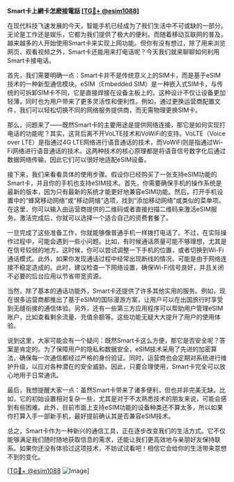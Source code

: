 **Smart卡上網卡怎麽接電話 [[TG💪+ @esim1088](https://t.me/s/esim1088)]**

在现代科技飞速发展的今天，智能手机已经成为了我们生活中不可或缺的一部分。无论是工作还是娱乐，它都为我们提供了极大的便利。而随着移动互联网的普及，越来越多的人开始使用Smart卡来实现上网功能。但你有没有想过，除了用来浏览网页、观看视频之外，Smart卡还能用来打电话呢？今天我们就来聊聊如何利用Smart卡接电话。

首先，我们需要明确一点：Smart卡并不是传统意义上的SIM卡，而是基于eSIM技术的一种新型通信模块。eSIM（Embedded SIM）是一种嵌入式SIM卡，与传统的可拆卸SIM卡不同，它是直接焊接在设备主板上的。这种设计不仅让设备更加轻薄，同时也为用户带来了更多灵活性和便利性。例如，通过更换运营商配置文件，我们可以轻松切换不同的网络服务提供商，而无需物理更换SIM卡。

那么，问题来了——既然Smart卡的主要用途是提供网络连接，那它是如何实现打电话的功能呢？其实，这背后离不开VoLTE技术和VoWiFi的支持。VoLTE（Voice over LTE）是指通过4G LTE网络进行语音通话的技术，而VoWiFi则是指通过Wi-Fi网络进行语音通话的技术。这两种技术的核心原理都是将语音信号数字化后通过数据网络传输，因此它们可以很好地适配eSIM设备。

接下来，我们来看看具体的使用步骤。假设你已经购买了一张支持eSIM功能的Smart卡，并且你的手机也支持eSIM技术。首先，你需要确保手机的操作系统是最新的版本，因为只有最新的系统才能更好地兼容eSIM功能。然后，打开手机设置中的“蜂窝移动网络”或“移动网络”选项，找到“添加移动网络”或类似的菜单项。在这里，你可以输入由运营商提供的二维码或者直接扫描二维码来激活eSIM服务。激活完成后，你就可以选择一个适合自己的资费套餐了。

一旦完成了这些准备工作，你就能够像普通手机一样拨打电话了。不过，在实际操作过程中，可能会遇到一些小问题。比如，有时候通话质量可能不够理想，尤其是在信号较弱的地方。这时候，你可以尝试调整一下手机的位置，或者切换到Wi-Fi通话模式。此外，如果你发现通话过程中经常出现断线的情况，可能是由于网络连接不稳定造成的。此时，建议检查一下网络设置，确保Wi-Fi信号良好，并且关闭不必要的后台应用以节省带宽资源。

当然，除了基本的通话功能外，Smart卡还提供了许多其他实用的服务。例如，现在很多运营商都推出了基于eSIM的国际漫游方案，让用户可以在出国旅行时享受到无缝衔接的通信体验。另外，还有一些第三方应用程序可以帮助用户管理eSIM账户，比如查看剩余流量、充值余额等。这些功能无疑大大提升了用户的使用体验。

说到这里，大家可能会有一个疑问：既然Smart卡这么方便，那它是否安全呢？答案是肯定的。为了保障用户的隐私和数据安全，eSIM技术采用了先进的加密算法，确保每一次通信都经过严格的身份验证。同时，运营商也会定期对系统进行维护升级，以应对各种潜在的安全威胁。因此，只要合理使用，Smart卡完全可以放心地用于日常通讯。

最后，我想提醒大家一点：虽然Smart卡带来了诸多便利，但也并非完美无缺。比如，它的初始设置相对复杂一些，尤其是对于不太熟悉技术的朋友来说，可能会感到有些困难。此外，目前市面上支持eSIM功能的设备种类还不算太多，所以如果你打算入手一部新手机，最好提前确认其是否兼容eSIM技术。

总之，Smart卡作为一种新兴的通信工具，正在逐步改变我们的生活方式。它不仅能够满足我们随时随地获取信息的需求，还能让我们更高效地与亲朋好友保持联系。如果你还没有体验过这项技术，不妨试试看吧！相信它会给你的生活带来意想不到的变化。

[[TG💪+ @esim1088](https://t.me/s/esim1088) ![Image](https://i.postimg.cc/4NQfJmqS/Snipaste-2025-05-13-00-14-12.png)]